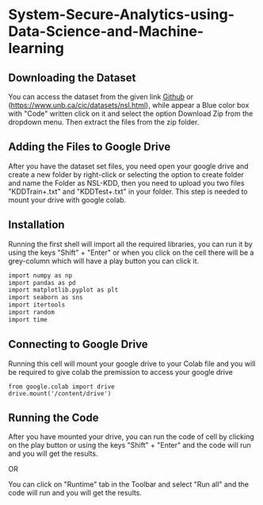 # System-Secure-Analytics-using-Data-Science-and-Machine-learning
## Downloading the Dataset
You can access the dataset from the given link [Github](https://github.com/defcom17/NSL_KDD) or (https://www.unb.ca/cic/datasets/nsl.html), while appear a Blue color box with "Code" written click on it and select the option Download Zip from the dropdown menu. Then extract the files from the zip folder.

## Adding the Files to Google Drive

After you have the dataset set files, you need open your google drive and create a new folder by right-click or selecting the option to create folder and name the Folder as NSL-KDD, then you need to upload you two files "KDDTrain+.txt" and "KDDTest+.txt" in your folder. This step is needed to mount your drive with google colab.

## Installation

Running the first shell will import all the required libraries, you can run it by using the keys "Shift" + "Enter" or when you click on the cell there will be a grey-column which will have a play button you can click it.

```bash
import numpy as np
import pandas as pd
import matplotlib.pyplot as plt
import seaborn as sns
import itertools
import random
import time
```

## Connecting to Google Drive

Running this cell will mount your google drive to your Colab file and you will be required to give colab the premission to access your google drive

```
from google.colab import drive
drive.mount('/content/drive')
```

## Running the Code

After you have mounted your drive, you can run the code of cell by clicking on the play button or using the keys "Shift" + "Enter" and the code will run and you will get the results.

OR

You can click on "Runtime" tab in the Toolbar and select "Run all" and the code will run and you will get the results.
